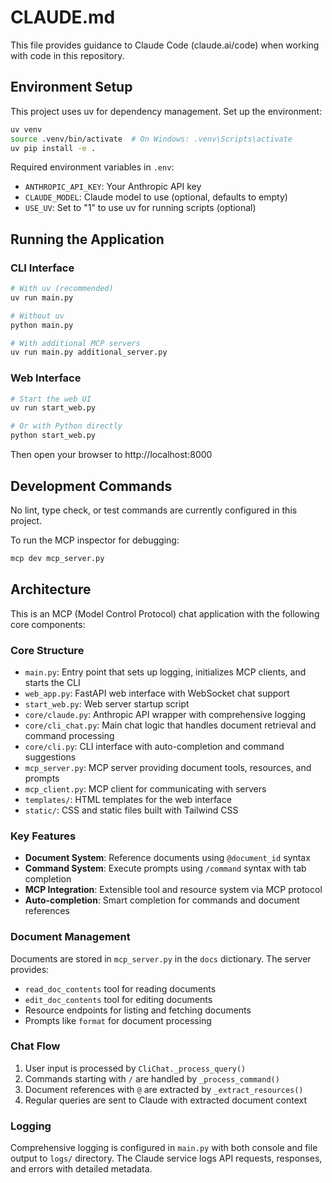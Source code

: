 # CLAUDE.md

This file provides guidance to Claude Code (claude.ai/code) when working with code in this repository.

## Environment Setup

This project uses uv for dependency management. Set up the environment:

```bash
uv venv
source .venv/bin/activate  # On Windows: .venv\Scripts\activate
uv pip install -e .
```

Required environment variables in `.env`:
- `ANTHROPIC_API_KEY`: Your Anthropic API key
- `CLAUDE_MODEL`: Claude model to use (optional, defaults to empty)
- `USE_UV`: Set to "1" to use uv for running scripts (optional)

## Running the Application

### CLI Interface
```bash
# With uv (recommended)
uv run main.py

# Without uv
python main.py

# With additional MCP servers
uv run main.py additional_server.py
```

### Web Interface
```bash
# Start the web UI
uv run start_web.py

# Or with Python directly
python start_web.py
```
Then open your browser to http://localhost:8000

## Development Commands

No lint, type check, or test commands are currently configured in this project.

To run the MCP inspector for debugging:
```bash
mcp dev mcp_server.py
```

## Architecture

This is an MCP (Model Control Protocol) chat application with the following core components:

### Core Structure
- `main.py`: Entry point that sets up logging, initializes MCP clients, and starts the CLI
- `web_app.py`: FastAPI web interface with WebSocket chat support
- `start_web.py`: Web server startup script
- `core/claude.py`: Anthropic API wrapper with comprehensive logging
- `core/cli_chat.py`: Main chat logic that handles document retrieval and command processing
- `core/cli.py`: CLI interface with auto-completion and command suggestions
- `mcp_server.py`: MCP server providing document tools, resources, and prompts
- `mcp_client.py`: MCP client for communicating with servers
- `templates/`: HTML templates for the web interface
- `static/`: CSS and static files built with Tailwind CSS

### Key Features
- **Document System**: Reference documents using `@document_id` syntax
- **Command System**: Execute prompts using `/command` syntax with tab completion
- **MCP Integration**: Extensible tool and resource system via MCP protocol
- **Auto-completion**: Smart completion for commands and document references

### Document Management
Documents are stored in `mcp_server.py` in the `docs` dictionary. The server provides:
- `read_doc_contents` tool for reading documents
- `edit_doc_contents` tool for editing documents
- Resource endpoints for listing and fetching documents
- Prompts like `format` for document processing

### Chat Flow
1. User input is processed by `CliChat._process_query()`
2. Commands starting with `/` are handled by `_process_command()`
3. Document references with `@` are extracted by `_extract_resources()`
4. Regular queries are sent to Claude with extracted document context

### Logging
Comprehensive logging is configured in `main.py` with both console and file output to `logs/` directory. The Claude service logs API requests, responses, and errors with detailed metadata.